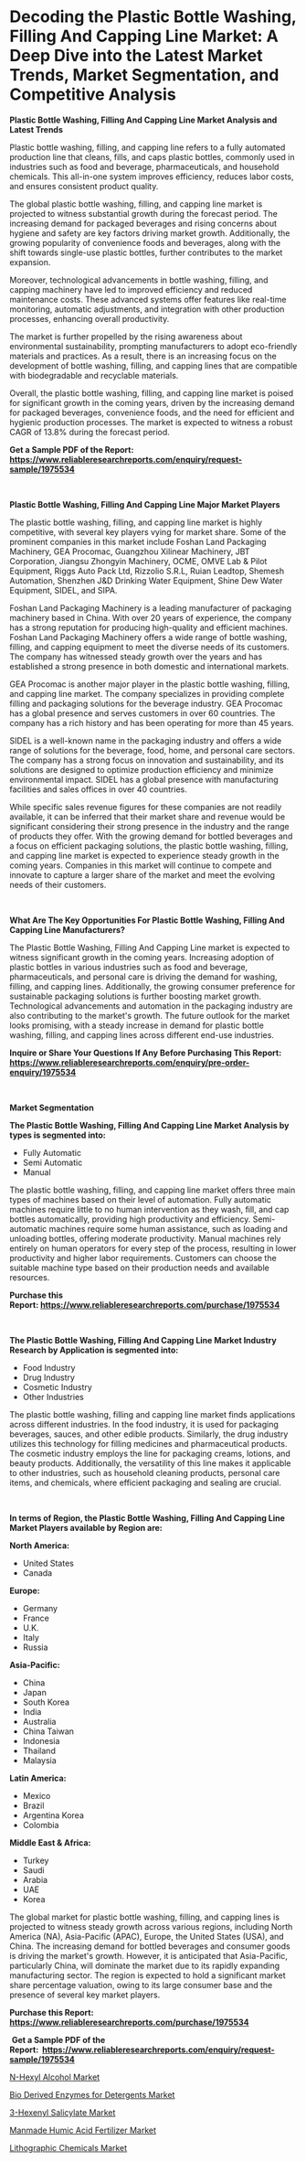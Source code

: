 <p><h1>Decoding the Plastic Bottle Washing, Filling And Capping Line Market: A Deep Dive into the Latest Market Trends, Market Segmentation, and Competitive Analysis</h1></p><p><strong>Plastic Bottle Washing, Filling And Capping Line Market Analysis and Latest Trends</strong></p>
<p><p>Plastic bottle washing, filling, and capping line refers to a fully automated production line that cleans, fills, and caps plastic bottles, commonly used in industries such as food and beverage, pharmaceuticals, and household chemicals. This all-in-one system improves efficiency, reduces labor costs, and ensures consistent product quality.</p><p>The global plastic bottle washing, filling, and capping line market is projected to witness substantial growth during the forecast period. The increasing demand for packaged beverages and rising concerns about hygiene and safety are key factors driving market growth. Additionally, the growing popularity of convenience foods and beverages, along with the shift towards single-use plastic bottles, further contributes to the market expansion.</p><p>Moreover, technological advancements in bottle washing, filling, and capping machinery have led to improved efficiency and reduced maintenance costs. These advanced systems offer features like real-time monitoring, automatic adjustments, and integration with other production processes, enhancing overall productivity.</p><p>The market is further propelled by the rising awareness about environmental sustainability, prompting manufacturers to adopt eco-friendly materials and practices. As a result, there is an increasing focus on the development of bottle washing, filling, and capping lines that are compatible with biodegradable and recyclable materials.</p><p>Overall, the plastic bottle washing, filling, and capping line market is poised for significant growth in the coming years, driven by the increasing demand for packaged beverages, convenience foods, and the need for efficient and hygienic production processes. The market is expected to witness a robust CAGR of 13.8% during the forecast period.</p></p>
<p><strong>Get a Sample PDF of the Report:&nbsp; <a href="https://www.reliableresearchreports.com/enquiry/request-sample/1975534">https://www.reliableresearchreports.com/enquiry/request-sample/1975534</a></strong></p>
<p>&nbsp;</p>
<p><strong>Plastic Bottle Washing, Filling And Capping Line Major Market Players</strong></p>
<p><p>The plastic bottle washing, filling, and capping line market is highly competitive, with several key players vying for market share. Some of the prominent companies in this market include Foshan Land Packaging Machinery, GEA Procomac, Guangzhou Xilinear Machinery, JBT Corporation, Jiangsu Zhongyin Machinery, OCME, OMVE Lab & Pilot Equipment, Riggs Auto Pack Ltd, Rizzolio S.R.L, Ruian Leadtop, Shemesh Automation, Shenzhen J&D Drinking Water Equipment, Shine Dew Water Equipment, SIDEL, and SIPA.</p><p>Foshan Land Packaging Machinery is a leading manufacturer of packaging machinery based in China. With over 20 years of experience, the company has a strong reputation for producing high-quality and efficient machines. Foshan Land Packaging Machinery offers a wide range of bottle washing, filling, and capping equipment to meet the diverse needs of its customers. The company has witnessed steady growth over the years and has established a strong presence in both domestic and international markets.</p><p>GEA Procomac is another major player in the plastic bottle washing, filling, and capping line market. The company specializes in providing complete filling and packaging solutions for the beverage industry. GEA Procomac has a global presence and serves customers in over 60 countries. The company has a rich history and has been operating for more than 45 years.</p><p>SIDEL is a well-known name in the packaging industry and offers a wide range of solutions for the beverage, food, home, and personal care sectors. The company has a strong focus on innovation and sustainability, and its solutions are designed to optimize production efficiency and minimize environmental impact. SIDEL has a global presence with manufacturing facilities and sales offices in over 40 countries.</p><p>While specific sales revenue figures for these companies are not readily available, it can be inferred that their market share and revenue would be significant considering their strong presence in the industry and the range of products they offer. With the growing demand for bottled beverages and a focus on efficient packaging solutions, the plastic bottle washing, filling, and capping line market is expected to experience steady growth in the coming years. Companies in this market will continue to compete and innovate to capture a larger share of the market and meet the evolving needs of their customers.</p></p>
<p>&nbsp;</p>
<p><strong>What Are The Key Opportunities For Plastic Bottle Washing, Filling And Capping Line Manufacturers?</strong></p>
<p><p>The Plastic Bottle Washing, Filling And Capping Line market is expected to witness significant growth in the coming years. Increasing adoption of plastic bottles in various industries such as food and beverage, pharmaceuticals, and personal care is driving the demand for washing, filling, and capping lines. Additionally, the growing consumer preference for sustainable packaging solutions is further boosting market growth. Technological advancements and automation in the packaging industry are also contributing to the market's growth. The future outlook for the market looks promising, with a steady increase in demand for plastic bottle washing, filling, and capping lines across different end-use industries.</p></p>
<p><strong>Inquire or Share Your Questions If Any Before Purchasing This Report: <a href="https://www.reliableresearchreports.com/enquiry/pre-order-enquiry/1975534">https://www.reliableresearchreports.com/enquiry/pre-order-enquiry/1975534</a></strong></p>
<p>&nbsp;</p>
<p><strong>Market Segmentation</strong></p>
<p><strong>The Plastic Bottle Washing, Filling And Capping Line Market Analysis by types is segmented into:</strong></p>
<p><ul><li>Fully Automatic</li><li>Semi Automatic</li><li>Manual</li></ul></p>
<p><p>The plastic bottle washing, filling, and capping line market offers three main types of machines based on their level of automation. Fully automatic machines require little to no human intervention as they wash, fill, and cap bottles automatically, providing high productivity and efficiency. Semi-automatic machines require some human assistance, such as loading and unloading bottles, offering moderate productivity. Manual machines rely entirely on human operators for every step of the process, resulting in lower productivity and higher labor requirements. Customers can choose the suitable machine type based on their production needs and available resources.</p></p>
<p><strong>Purchase this Report:&nbsp;<a href="https://www.reliableresearchreports.com/purchase/1975534">https://www.reliableresearchreports.com/purchase/1975534</a></strong></p>
<p>&nbsp;</p>
<p><strong>The Plastic Bottle Washing, Filling And Capping Line Market Industry Research by Application is segmented into:</strong></p>
<p><ul><li>Food Industry</li><li>Drug Industry</li><li>Cosmetic Industry</li><li>Other Industries</li></ul></p>
<p><p>The plastic bottle washing, filling and capping line market finds applications across different industries. In the food industry, it is used for packaging beverages, sauces, and other edible products. Similarly, the drug industry utilizes this technology for filling medicines and pharmaceutical products. The cosmetic industry employs the line for packaging creams, lotions, and beauty products. Additionally, the versatility of this line makes it applicable to other industries, such as household cleaning products, personal care items, and chemicals, where efficient packaging and sealing are crucial.</p></p>
<p>&nbsp;</p>
<p><strong>In terms of Region, the Plastic Bottle Washing, Filling And Capping Line Market Players available by Region are:</strong></p>
<p>
    <p> <strong> North America: </strong>
        <ul>
            <li>United States</li>
            <li>Canada</li>
        </ul>
        </p> 
    <p> <strong> Europe: </strong>
        <ul>
            <li>Germany</li>
            <li>France</li>
            <li>U.K.</li>
            <li>Italy</li>
            <li>Russia</li>
        </ul>
        </p> 
    <p> <strong> Asia-Pacific: </strong>
        <ul>
            <li>China</li>
            <li>Japan</li>
            <li>South Korea</li>
            <li>India</li>
            <li>Australia</li>
            <li>China Taiwan</li>
            <li>Indonesia</li>
            <li>Thailand</li>
            <li>Malaysia</li>
        </ul>
        </p> 
    <p> <strong> Latin America: </strong>
        <ul>
            <li>Mexico</li>
            <li>Brazil</li>
            <li>Argentina Korea</li>
            <li>Colombia</li>
        </ul>
        </p> 
    <p> <strong> Middle East & Africa: </strong>
        <ul>
            <li>Turkey</li>
            <li>Saudi</li>
            <li>Arabia</li>
            <li>UAE</li>
            <li>Korea</li>
        </ul>
    </p>
    </p>
<p><p>The global market for plastic bottle washing, filling, and capping lines is projected to witness steady growth across various regions, including North America (NA), Asia-Pacific (APAC), Europe, the United States (USA), and China. The increasing demand for bottled beverages and consumer goods is driving the market's growth. However, it is anticipated that Asia-Pacific, particularly China, will dominate the market due to its rapidly expanding manufacturing sector. The region is expected to hold a significant market share percentage valuation, owing to its large consumer base and the presence of several key market players.</p></p>
<p><strong>Purchase this Report: <a href="https://www.reliableresearchreports.com/purchase/1975534">https://www.reliableresearchreports.com/purchase/1975534</a></strong></p>
<p>&nbsp;<strong>Get a Sample PDF of the Report:&nbsp;&nbsp;<a href="https://www.reliableresearchreports.com/enquiry/request-sample/1975534">https://www.reliableresearchreports.com/enquiry/request-sample/1975534</a></strong></p>
<p><strong></strong></p>
<p><p><a href="https://github.com/merzlyukov93/Market-Research-Report-List-2/blob/main/n-hexyl-alcohol-market.md">N-Hexyl Alcohol Market</a></p><p><a href="https://github.com/sndrkn/Market-Research-Report-List-2/blob/main/bio-derived-enzymes-for-detergents-market.md">Bio Derived Enzymes for Detergents Market</a></p><p><a href="https://github.com/amae102299/Market-Research-Report-List-2/blob/main/3-hexenyl-salicylate-market.md">3-Hexenyl Salicylate Market</a></p><p><a href="https://github.com/prosalinda88/Market-Research-Report-List-2/blob/main/manmade-humic-acid-fertilizer-market.md">Manmade Humic Acid Fertilizer Market</a></p><p><a href="https://github.com/melchekhinf/Market-Research-Report-List-2/blob/main/lithographic-chemicals-market.md">Lithographic Chemicals Market</a></p></p>